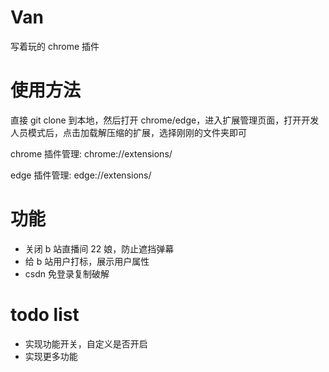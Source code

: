 # Van

写着玩的 chrome 插件

# 使用方法

直接 git clone 到本地，然后打开 chrome/edge，进入扩展管理页面，打开开发人员模式后，点击加载解压缩的扩展，选择刚刚的文件夹即可

chrome 插件管理: chrome://extensions/

edge 插件管理: edge://extensions/

# 功能

- 关闭 b 站直播间 22 娘，防止遮挡弹幕
- 给 b 站用户打标，展示用户属性
- csdn 免登录复制破解

# todo list

- 实现功能开关，自定义是否开启
- 实现更多功能
